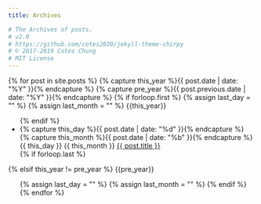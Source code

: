 ```yaml
---
title: Archives

# The Archives of posts.
# v2.0
# https://github.com/cotes2020/jekyll-theme-chirpy
# © 2017-2019 Cotes Chung
# MIT License
---
```


<div id="archives" class="pl-xl-2">
{% for post in site.posts %}
  {% capture this_year %}{{ post.date | date: "%Y" }}{% endcapture %}
  {% capture pre_year %}{{ post.previous.date | date: "%Y" }}{% endcapture %}
  {% if forloop.first %}
    {% assign last_day = "" %}
    {% assign last_month = "" %}
  <span class="lead">{{this_year}}</span>
  <ul class="list-unstyled">
  {% endif %}
    <li>
      <div>
        {% capture this_day %}{{ post.date | date: "%d" }}{% endcapture %}
        {% capture this_month %}{{ post.date | date: "%b" }}{% endcapture %}
        <span class="date day">{{ this_day }}</span>
        <span class="date month small text-muted">{{ this_month }}</span>
        <a href="{{ post.url }}">{{ post.title }}</a>
      </div>
    </li>
  {% if forloop.last %}
  </ul>
  {% elsif this_year != pre_year %}
  </ul>
  <span class="lead">{{pre_year}}</span>
  <ul class="list-unstyled">
    {% assign last_day = "" %}
    {% assign last_month = "" %}
  {% endif %}
{% endfor %}
</div>